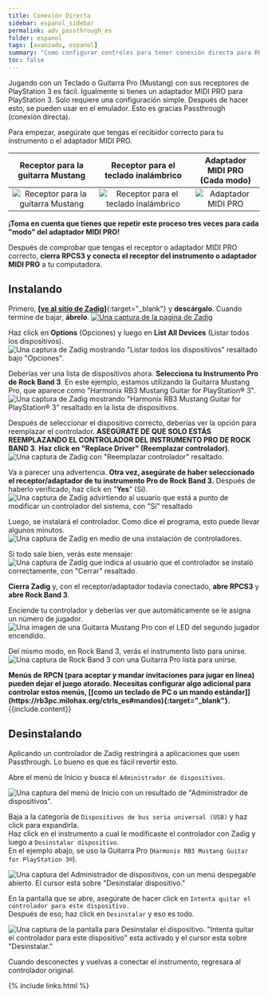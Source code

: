 ```yaml
---
title: Conexión Directa
sidebar: espanol_sidebar
permalink: adv_passthrough_es
folder: espanol
tags: [avanzado, espanol]
summary: "Como configurar controles para tener conexión directa para RPCS3."
toc: false
---
```


Jugando con un Teclado o Guitarra Pro (Mustang) con sus receptores de PlayStation 3 es fácil. Igualmente si tienes un adaptador MIDI PRO para PlayStation 3. Solo requiere una configuración simple. Después de hacer esto, se pueden usar en el emulador. Esto es gracias Passthrough (conexión directa).

Para empezar, asegúrate que tengas el recibidor correcto para tu instrumento o el adaptador MIDI PRO.

| **Receptor para la<br>guitarra Mustang** | **Receptor para el<br>teclado inalámbrico** | **Adaptador MIDI PRO<br>(Cada modo)** |
|:------------------:|:---------------------:|:---------------------:|
| ![Receptor para la guitarra Mustang](https://rb3pc.milohax.org/images/btns/ctrls/ps3/recprotar.png "Receptor para la guitarra Mustang") | ![Receptor para el teclado inalámbrico](https://rb3pc.milohax.org/images/btns/ctrls/ps3/reckeys.png "Receptor para el teclado inalámbrico") | ![Adaptador MIDI PRO](https://rb3pc.milohax.org/images/btns/ctrls/ps3/recmpa.png "Adaptador MIDI PRO") |

**¡Toma en cuenta que tienes que repetir este proceso tres veces para cada "modo" del adaptador MIDI PRO!**

Después de comprobar que tengas el receptor o adaptador MIDI PRO correcto, **cierra RPCS3 y conecta el receptor del instrumento o adaptador MIDI PRO** a tu computadora.

## Instalando

Primero, [**\[ve al sitio de Zadig\]**](https://zadig.akeo.ie/){:target="_blank"} y **descárgalo**. Cuando termine de bajar, **ábrelo**.
[![Una captura de la pagina de Zadig](https://rb3pc.milohax.org/images/pass/zadigdles.png)](https://zadig.akeo.ie/ "Bajar a Zadig")

Haz click en **Options** (Opciones) y luego en **List All Devices** (Listar todos los dispositivos).  
![Una captura de Zadig mostrando "Listar todos los dispositivos" resaltado bajo "Opciones".](https://rb3pc.milohax.org/images/pass/zadiglistall.png "Zadig: Opciones: Listar todos los dispositivos")

Deberías ver una lista de dispositivos ahora. **Selecciona tu Instrumento Pro de Rock Band 3**. En este ejemplo, estamos utilizando la Guitarra Mustang Pro, que aparece como "Harmonix RB3 Mustang Guitar for PlayStation® 3".  
![Una captura de Zadig mostrando "Harmonix RB3 Mustang Guitar for PlayStation® 3" resaltado en la lista de dispositivos.](https://rb3pc.milohax.org/images/pass/zadigsel.png "Zadig: Harmonix RB3 Mustang Guitar for PlayStation® 3")

Después de seleccionar el dispositivo correcto, deberías ver la opción para reemplazar el controlador. **ASEGÚRATE DE QUE SOLO ESTÁS REEMPLAZANDO EL CONTROLADOR DEL INSTRUMENTO PRO DE ROCK BAND 3**. **Haz click en "Replace Driver" (Reemplazar controlador)**.  
![Una captura de Zadig con "Reemplazar controlador" resaltado.](https://rb3pc.milohax.org/images/pass/zadigreplace.png "Zadig: Reemplazar controlador")

Va a parecer una advertencia. **Otra vez, asegúrate de haber seleccionado el receptor/adaptador de tu instrumento Pro de Rock Band 3.** Después de haberlo verificado, haz click en "**Yes**" (Sí).  
![Una captura de Zadig advirtiendo al usuario que está a punto de modificar un controlador del sistema, con "Sí" resaltado](https://rb3pc.milohax.org/images/pass/zadigreplace.png "Zadig: Advertencia - Controlador del sistema")

Luego, se instalará el controlador. Como dice el programa, esto puede llevar algunos minutos.  
![Una captura de Zadig en medio de una instalación de controladores.](https://rb3pc.milohax.org/images/pass/zadigprogress.png "Zadig: Instalando controlador...")

Si todo sale bien, verás este mensaje:  
![Una captura de Zadig que indica al usuario que el controlador se instaló correctamente, con "Cerrar" resaltado.](https://rb3pc.milohax.org/images/pass/zadigdone.png "Zadig: Éxito")

**Cierra Zadig** y, con el receptor/adaptador todavía conectado, **abre RPCS3** y **abre Rock Band 3**.

Enciende tu controlador y deberías ver que automáticamente se le asigna un número de jugador.
![Una imagen de una Guitarra Mustang Pro con el LED del segundo jugador encendido.](https://rb3pc.milohax.org/images/pass/protaron.png "Guitarra Mustang Pro de Fender: Jugador 2")

Del mismo modo, en Rock Band 3, verás el instrumento listo para unirse.  
![Una captura de Rock Band 3 con una Guitarra Pro lista para unirse.](https://rb3pc.milohax.org/images/pass/rb3player.png "Rock Band 3: Guitarra Pro lista para unirse")

<div markdown="span" class="alert alert-info" role="alert"><i class="fa fa-info-circle"></i> <b>Menús de RPCN (para aceptar y mandar invitaciones para jugar en linea) pueden dejar el juego atorado. Necesitas configurar algo adicional para controlar estos menús, [[como un teclado de PC o un mando estándar]](https://rb3pc.milohax.org/ctrls_es#mandos){:target="_blank"}.</b> {{include.content}}</div>

## Desinstalando

Aplicando un controlador de Zadig restringirá a aplicaciones que usen Passthrough. Lo bueno es que es fácil revertir esto.

Abre el menú de Inicio y busca el `Administrador de dispositivos`.

![Una captura del menú de Inicio con un resultado de "Administrador de dispositivos".](https://rb3pc.milohax.org/images/pass/startdevmanes.png "Administrador de dispositivos")

Baja a la categoría de `Dispositivos de bus seria universal (USB)` y haz click para expandirla.  
Haz click en el instrumento a cual le modificaste el controlador con Zadig y luego a `Desinstalar dispositivo`.  
En el ejemplo abajo, se uso la Guitarra Pro (`Harmonix RB3 Mustang Guitar for PlayStation 3®`).

![Una captura del Administrador de dispositivos, con un menú despegable abierto. El cursor esta sobre "Desinstalar dispositivo."](https://rb3pc.milohax.org/images/pass/devmanes.png "Administrador de dispositivos")

En la pantalla que se abre, asegúrate de hacer click en `Intenta quitar el controlador para este dispositivo.`  
Después de eso, haz click en `Desinstalar` y eso es todo.  

![Una captura de la pantalla para Desinstalar el dispositivo. "Intenta quitar el controlador para este dispositivo" esta activado y el cursor esta sobre "Desinstalar."](https://rb3pc.milohax.org/images/pass/devmanunes.png "Administrador de dispositivos")

Cuando desconectes y vuelvas a conectar el instrumento, regresara al controlador original.

{% include links.html %}